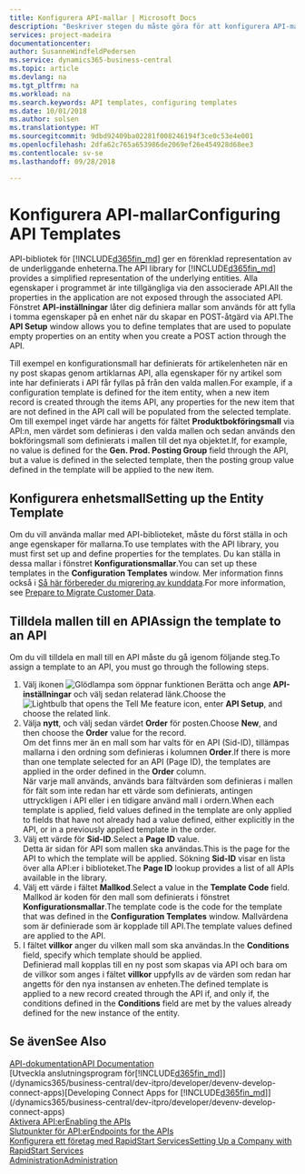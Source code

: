 ```yaml
---
title: Konfigurera API-mallar | Microsoft Docs
description: "Beskriver stegen du måste göra för att konfigurera API-mallar för Dynamics 365 Business Central."
services: project-madeira
documentationcenter: 
author: SusanneWindfeldPedersen
ms.service: dynamics365-business-central
ms.topic: article
ms.devlang: na
ms.tgt_pltfrm: na
ms.workload: na
ms.search.keywords: API templates, configuring templates
ms.date: 10/01/2018
ms.author: solsen
ms.translationtype: HT
ms.sourcegitcommit: 9dbd92409ba02281f008246194f3ce0c53e4e001
ms.openlocfilehash: 2dfa62c765a653986de2069ef26e454928d68ee3
ms.contentlocale: sv-se
ms.lasthandoff: 09/28/2018

---
```


# <a name="configuring-api-templates"></a><span data-ttu-id="1f1a2-103">Konfigurera API-mallar</span><span class="sxs-lookup"><span data-stu-id="1f1a2-103">Configuring API Templates</span></span>
<span data-ttu-id="1f1a2-104">API-bibliotek för [!INCLUDE[d365fin_md](includes/d365fin_md.md)] ger en förenklad representation av de underliggande enheterna.</span><span class="sxs-lookup"><span data-stu-id="1f1a2-104">The API library for [!INCLUDE[d365fin_md](includes/d365fin_md.md)] provides a simplified representation of the underlying entities.</span></span> <span data-ttu-id="1f1a2-105">Alla egenskaper i programmet är inte tillgängliga via den associerade API.</span><span class="sxs-lookup"><span data-stu-id="1f1a2-105">All the properties in the application are not exposed through the associated API.</span></span> <span data-ttu-id="1f1a2-106">Fönstret **API-inställningar** låter dig definiera mallar som används för att fylla i tomma egenskaper på en enhet när du skapar en POST-åtgärd via API.</span><span class="sxs-lookup"><span data-stu-id="1f1a2-106">The **API Setup** window allows you to define templates that are used to populate empty properties on an entity when you create a POST action through the API.</span></span> 

<span data-ttu-id="1f1a2-107">Till exempel en konfigurationsmall har definierats för artikelenheten när en ny post skapas genom artiklarnas API, alla egenskaper för ny artikel som inte har definierats i API får fyllas på från den valda mallen.</span><span class="sxs-lookup"><span data-stu-id="1f1a2-107">For example, if a configuration template is defined for the item entity, when a new item record is created through the items API, any properties for the new item that are not defined in the API call will be populated from the selected template.</span></span> <span data-ttu-id="1f1a2-108">Om till exempel inget värde har angetts för fältet **Produktbokföringsmall** via API:n, men värdet som definieras i den valda mallen och sedan används den bokföringsmall som definierats i mallen till det nya objektet.</span><span class="sxs-lookup"><span data-stu-id="1f1a2-108">If, for example, no value is defined for the **Gen. Prod. Posting Group** field through the API, but a value is defined in the selected template, then the posting group value defined in the template will be applied to the new item.</span></span> 

## <a name="setting-up-the-entity-template"></a><span data-ttu-id="1f1a2-109">Konfigurera enhetsmall</span><span class="sxs-lookup"><span data-stu-id="1f1a2-109">Setting up the Entity Template</span></span>
<span data-ttu-id="1f1a2-110">Om du vill använda mallar med API-biblioteket, måste du först ställa in och ange egenskaper för mallarna.</span><span class="sxs-lookup"><span data-stu-id="1f1a2-110">To use templates with the API library, you must first set up and define properties for the templates.</span></span> <span data-ttu-id="1f1a2-111">Du kan ställa in dessa mallar i fönstret **Konfigurationsmallar**.</span><span class="sxs-lookup"><span data-stu-id="1f1a2-111">You can set up these templates in the **Configuration Templates** window.</span></span> <span data-ttu-id="1f1a2-112">Mer information finns också i [Så här förbereder du migrering av kunddata](admin-use-templates-to-prepare-customer-data-for-migration.md).</span><span class="sxs-lookup"><span data-stu-id="1f1a2-112">For more information, see [Prepare to Migrate Customer Data](admin-use-templates-to-prepare-customer-data-for-migration.md).</span></span> 

## <a name="assign-the-template-to-an-api"></a><span data-ttu-id="1f1a2-113">Tilldela mallen till en API</span><span class="sxs-lookup"><span data-stu-id="1f1a2-113">Assign the template to an API</span></span>

<span data-ttu-id="1f1a2-114">Om du vill tilldela en mall till en API måste du gå igenom följande steg.</span><span class="sxs-lookup"><span data-stu-id="1f1a2-114">To assign a template to an API, you must go through the following steps.</span></span>

1. <span data-ttu-id="1f1a2-115">Välj ikonen ![Glödlampa som öppnar funktionen Berätta](media/ui-search/search_small.png "Berätta vad du vill göra") och ange **API-inställningar** och välj sedan relaterad länk.</span><span class="sxs-lookup"><span data-stu-id="1f1a2-115">Choose the ![Lightbulb that opens the Tell Me feature](media/ui-search/search_small.png "Tell me what you want to do") icon, enter **API Setup**, and choose the related link.</span></span>
2. <span data-ttu-id="1f1a2-116">Välja **nytt**, och välj sedan värdet **Order** för posten.</span><span class="sxs-lookup"><span data-stu-id="1f1a2-116">Choose **New**, and then choose the **Order** value for the record.</span></span>  
<span data-ttu-id="1f1a2-117">Om det finns mer än en mall som har valts för en API (Sid-ID), tillämpas mallarna i den ordning som definieras i kolumnen **Order**.</span><span class="sxs-lookup"><span data-stu-id="1f1a2-117">If there is more than one template selected for an API (Page ID), the templates are applied in the order defined in the **Order** column.</span></span>   
<span data-ttu-id="1f1a2-118">När varje mall används, används bara fältvärden som definieras i mallen för fält som inte redan har ett värde som definierats, antingen uttryckligen i API eller i en tidigare använd mall i ordern.</span><span class="sxs-lookup"><span data-stu-id="1f1a2-118">When each template is applied, field values defined in the template are only applied to fields that have not already had a value defined, either explicitly in the API, or in a previously applied template in the order.</span></span> 
3. <span data-ttu-id="1f1a2-119">Välj ett värde för **Sid-ID**.</span><span class="sxs-lookup"><span data-stu-id="1f1a2-119">Select a **Page ID** value.</span></span>  
<span data-ttu-id="1f1a2-120">Detta är sidan för API som mallen ska användas.</span><span class="sxs-lookup"><span data-stu-id="1f1a2-120">This is the page for the API to which the template will be applied.</span></span> <span data-ttu-id="1f1a2-121">Sökning **Sid-ID** visar en lista över alla API:er i biblioteket.</span><span class="sxs-lookup"><span data-stu-id="1f1a2-121">The **Page ID** lookup provides a list of all APIs available in the library.</span></span>
4. <span data-ttu-id="1f1a2-122">Välj ett värde i fältet **Mallkod**.</span><span class="sxs-lookup"><span data-stu-id="1f1a2-122">Select a value in the **Template Code** field.</span></span>  
<span data-ttu-id="1f1a2-123">Mallkod är koden för den mall som definierats i fönstret **Konfigurationsmallar**.</span><span class="sxs-lookup"><span data-stu-id="1f1a2-123">The template code is the code for the template that was defined in the **Configuration Templates** window.</span></span> <span data-ttu-id="1f1a2-124">Mallvärdena som är definierade som är kopplade till API.</span><span class="sxs-lookup"><span data-stu-id="1f1a2-124">The template values defined are applied to the API.</span></span> 
5. <span data-ttu-id="1f1a2-125">I fältet **villkor** anger du vilken mall som ska användas.</span><span class="sxs-lookup"><span data-stu-id="1f1a2-125">In the **Conditions** field, specify which template should be applied.</span></span>  
<span data-ttu-id="1f1a2-126">Definierad mall kopplas till en ny post som skapas via API och bara om de villkor som anges i fältet **villkor** uppfylls av de värden som redan har angetts för den nya instansen av enheten.</span><span class="sxs-lookup"><span data-stu-id="1f1a2-126">The defined template is applied to a new record created through the API if, and only if, the conditions defined in the **Conditions** field are met by the values already defined for the new instance of the entity.</span></span>

## <a name="see-also"></a><span data-ttu-id="1f1a2-127">Se även</span><span class="sxs-lookup"><span data-stu-id="1f1a2-127">See Also</span></span>
[<span data-ttu-id="1f1a2-128">API-dokumentation</span><span class="sxs-lookup"><span data-stu-id="1f1a2-128">API Documentation</span></span>](/dynamics-nav/fin-graph)  
<span data-ttu-id="1f1a2-129">[Utveckla anslutningsprogram för[!INCLUDE[d365fin_md](includes/d365fin_md.md)]](/dynamics365/business-central/dev-itpro/developer/devenv-develop-connect-apps)</span><span class="sxs-lookup"><span data-stu-id="1f1a2-129">[Developing Connect Apps for [!INCLUDE[d365fin_md](includes/d365fin_md.md)]](/dynamics365/business-central/dev-itpro/developer/devenv-develop-connect-apps)</span></span>  
[<span data-ttu-id="1f1a2-130">Aktivera API:er</span><span class="sxs-lookup"><span data-stu-id="1f1a2-130">Enabling the APIs</span></span>](/dynamics-nav/enabling-apis-for-dynamics-nav)  
[<span data-ttu-id="1f1a2-131">Slutpunkter för API:er</span><span class="sxs-lookup"><span data-stu-id="1f1a2-131">Endpoints for the APIs</span></span>](/dynamics-nav/endpoints-apis-for-dynamics)  
[<span data-ttu-id="1f1a2-132">Konfigurera ett företag med RapidStart Services</span><span class="sxs-lookup"><span data-stu-id="1f1a2-132">Setting Up a Company with RapidStart Services</span></span>](admin-set-up-a-company-with-rapidstart.md)  
[<span data-ttu-id="1f1a2-133">Administration</span><span class="sxs-lookup"><span data-stu-id="1f1a2-133">Administration</span></span>](admin-setup-and-administration.md)
